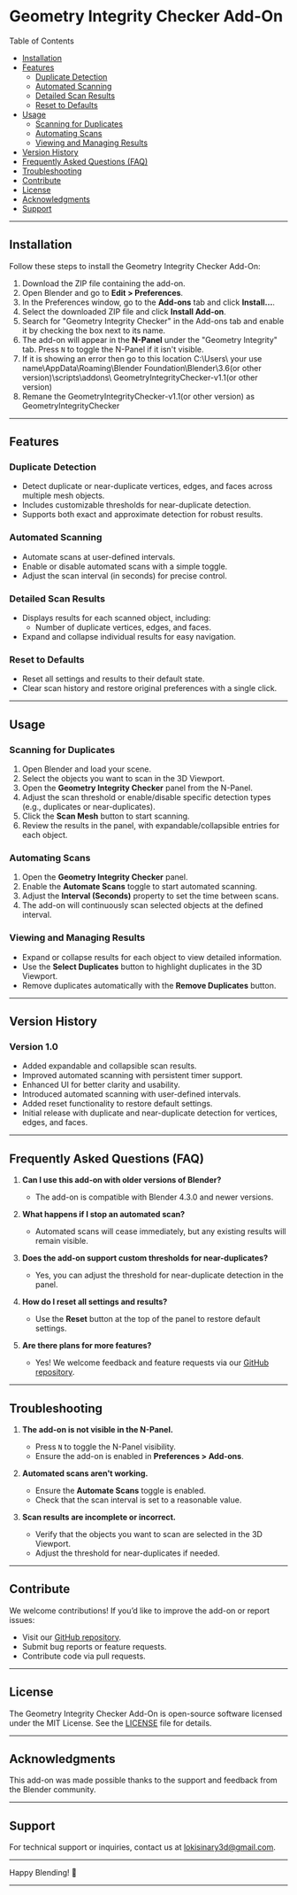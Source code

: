 # Geometry Integrity Checker Add-On

Table of Contents
- [Installation](#installation)
- [Features](#features)
  - [Duplicate Detection](#duplicate-detection)
  - [Automated Scanning](#automated-scanning)
  - [Detailed Scan Results](#detailed-scan-results)
  - [Reset to Defaults](#reset-to-defaults)
- [Usage](#usage)
  - [Scanning for Duplicates](#scanning-for-duplicates)
  - [Automating Scans](#automating-scans)
  - [Viewing and Managing Results](#viewing-and-managing-results)
- [Version History](#version-history)
- [Frequently Asked Questions (FAQ)](#frequently-asked-questions-faq)
- [Troubleshooting](#troubleshooting)
- [Contribute](#contribute)
- [License](#license)
- [Acknowledgments](#acknowledgments)
- [Support](#support)

---

## Installation

Follow these steps to install the Geometry Integrity Checker Add-On:

1. Download the ZIP file containing the add-on.
2. Open Blender and go to **Edit > Preferences**.
3. In the Preferences window, go to the **Add-ons** tab and click **Install...**.
4. Select the downloaded ZIP file and click **Install Add-on**.
5. Search for "Geometry Integrity Checker" in the Add-ons tab and enable it by checking the box next to its name.
6. The add-on will appear in the **N-Panel** under the "Geometry Integrity" tab. Press `N` to toggle the N-Panel if it isn't visible.
7. If it is showing an error then go to this location C:\Users\ your use name\AppData\Roaming\Blender Foundation\Blender\3.6(or other version)\scripts\addons\ GeometryIntegrityChecker-v1.1(or other version)
8. Remane the GeometryIntegrityChecker-v1.1(or other version) as GeometryIntegrityChecker
---

## Features

### Duplicate Detection

- Detect duplicate or near-duplicate vertices, edges, and faces across multiple mesh objects.
- Includes customizable thresholds for near-duplicate detection.
- Supports both exact and approximate detection for robust results.

### Automated Scanning

- Automate scans at user-defined intervals.
- Enable or disable automated scans with a simple toggle.
- Adjust the scan interval (in seconds) for precise control.

### Detailed Scan Results

- Displays results for each scanned object, including:
  - Number of duplicate vertices, edges, and faces.
- Expand and collapse individual results for easy navigation.

### Reset to Defaults

- Reset all settings and results to their default state.
- Clear scan history and restore original preferences with a single click.

---

## Usage

### Scanning for Duplicates

1. Open Blender and load your scene.
2. Select the objects you want to scan in the 3D Viewport.
3. Open the **Geometry Integrity Checker** panel from the N-Panel.
4. Adjust the scan threshold or enable/disable specific detection types (e.g., duplicates or near-duplicates).
5. Click the **Scan Mesh** button to start scanning.
6. Review the results in the panel, with expandable/collapsible entries for each object.

### Automating Scans

1. Open the **Geometry Integrity Checker** panel.
2. Enable the **Automate Scans** toggle to start automated scanning.
3. Adjust the **Interval (Seconds)** property to set the time between scans.
4. The add-on will continuously scan selected objects at the defined interval.

### Viewing and Managing Results

- Expand or collapse results for each object to view detailed information.
- Use the **Select Duplicates** button to highlight duplicates in the 3D Viewport.
- Remove duplicates automatically with the **Remove Duplicates** button.

---

## Version History

### Version 1.0
- Added expandable and collapsible scan results.
- Improved automated scanning with persistent timer support.
- Enhanced UI for better clarity and usability.
- Introduced automated scanning with user-defined intervals.
- Added reset functionality to restore default settings.
- Initial release with duplicate and near-duplicate detection for vertices, edges, and faces.

---

## Frequently Asked Questions (FAQ)

1. **Can I use this add-on with older versions of Blender?**
   - The add-on is compatible with Blender 4.3.0 and newer versions.

2. **What happens if I stop an automated scan?**
   - Automated scans will cease immediately, but any existing results will remain visible.

3. **Does the add-on support custom thresholds for near-duplicates?**
   - Yes, you can adjust the threshold for near-duplicate detection in the panel.

4. **How do I reset all settings and results?**
   - Use the **Reset** button at the top of the panel to restore default settings.

5. **Are there plans for more features?**
   - Yes! We welcome feedback and feature requests via our [GitHub repository](https://github.com/lokisinary3d/Geometry-Integrity-Checker-Add-On).

---

## Troubleshooting

1. **The add-on is not visible in the N-Panel.**
   - Press `N` to toggle the N-Panel visibility.
   - Ensure the add-on is enabled in **Preferences > Add-ons**.

2. **Automated scans aren't working.**
   - Ensure the **Automate Scans** toggle is enabled.
   - Check that the scan interval is set to a reasonable value.

3. **Scan results are incomplete or incorrect.**
   - Verify that the objects you want to scan are selected in the 3D Viewport.
   - Adjust the threshold for near-duplicates if needed.

---

## Contribute

We welcome contributions! If you’d like to improve the add-on or report issues:

- Visit our [GitHub repository](https://github.com/lokisinary3d/Geometry-Integrity-Checker-Add-On).
- Submit bug reports or feature requests.
- Contribute code via pull requests.

---

## License

The Geometry Integrity Checker Add-On is open-source software licensed under the MIT License. See the [LICENSE](LICENSE) file for details.

---

## Acknowledgments

This add-on was made possible thanks to the support and feedback from the Blender community.

---

## Support

For technical support or inquiries, contact us at [lokisinary3d@gmail.com](mailto:lokisinary3d@gmail.com).

---

Happy Blending! 🎨

--- 
